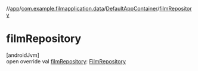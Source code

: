 //[app](../../../index.md)/[com.example.filmapplication.data](../index.md)/[DefaultAppContainer](index.md)/[filmRepository](film-repository.md)

# filmRepository

[androidJvm]\
open override val [filmRepository](film-repository.md): [FilmRepository](../../com.example.filmapplication.repository/-film-repository/index.md)
